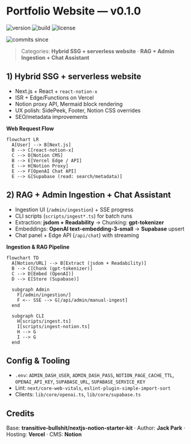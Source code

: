# Portfolio Website — v0.1.0

![version](https://img.shields.io/badge/version-v0.1.0-blue)
![build](https://img.shields.io/badge/build-Vercel-success)
![license](https://img.shields.io/badge/license-MIT-green)

<!-- Replace the slug below with your repo -->

![commits since](https://img.shields.io/github/commits-since/YOUR_GITHUB_SLUG/v0.1.0)

> Categories: **Hybrid SSG + serverless website** · **RAG + Admin Ingestion + Chat Assistant**

## 1) Hybrid SSG + serverless website

- Next.js + React + `react-notion-x`
- ISR + Edge/Functions on Vercel
- Notion proxy API, Mermaid block rendering
- UX polish: SidePeek, Footer, Notion CSS overrides
- SEO/metadata improvements

**Web Request Flow**

```mermaid
flowchart LR
  A[User] --> B[Next.js]
  B --> C[react-notion-x]
  C --> D[Notion CMS]
  B --> E[Vercel Edge / API]
  E --> H[Notion Proxy]
  E --> F[OpenAI Chat API]
  E --> G[Supabase (read: search/metadata)]
```

## 2) RAG + Admin Ingestion + Chat Assistant

- Ingestion UI (`/admin/ingestion`) + SSE progress
- CLI scripts (`scripts/ingest*.ts`) for batch runs
- Extraction: **jsdom + Readability** → Chunking: **gpt-tokenizer**
- Embeddings: **OpenAI text-embedding-3-small** → **Supabase** upsert
- Chat panel + Edge API (`/api/chat`) with streaming

**Ingestion & RAG Pipeline**

```mermaid
flowchart TD
  A[Notion/URL] --> B[Extract (jsdom + Readability)]
  B --> C[Chunk (gpt-tokenizer)]
  C --> D[Embed (OpenAI)]
  D --> E[Store (Supabase)]

  subgraph Admin
    F[/admin/ingestion/]
    F <-- SSE --> G[/api/admin/manual-ingest]
  end

  subgraph CLI
    H[scripts/ingest.ts]
    I[scripts/ingest-notion.ts]
    H --> G
    I --> G
  end
```

## Config & Tooling

- `.env`: `ADMIN_DASH_USER`, `ADMIN_DASH_PASS`, `NOTION_PAGE_CACHE_TTL`, `OPENAI_API_KEY`, `SUPABASE_URL`, `SUPABASE_SERVICE_KEY`
- Lint: `next/core-web-vitals`, `eslint-plugin-simple-import-sort`
- Clients: `lib/core/openai.ts`, `lib/core/supabase.ts`

## Credits

Base: **transitive-bullshit/nextjs-notion-starter-kit** · Author: **Jack Park** · Hosting: **Vercel** · CMS: **Notion**
